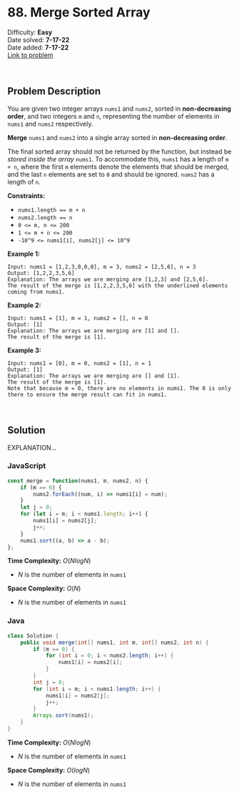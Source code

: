 # 88. Merge Sorted Array

Difficulty: **Easy**  
Date solved: **7-17-22**  
Date added: **7-17-22**  
[Link to problem](https://leetcode.com/problems/merge-sorted-array/)

<br>

## Problem Description

You are given two integer arrays `nums1` and `nums2`, sorted in **non-decreasing order**, and two integers `m` and `n`, representing the number of elements in `nums1` and `nums2` respectively.

**Merge** `nums1` and `nums2` into a single array sorted in **non-decreasing order**.

The final sorted array should not be returned by the function, but instead be *stored inside the array* `nums1`. To accommodate this, `nums1` has a length of `m + n`, where the first `m` elements denote the elements that should be merged, and the last `n` elements are set to `0` and should be ignored. `nums2` has a length of `n`.

**Constraints:**

- `nums1.length == m + n`
- `nums2.length == n`
- `0 <= m, n <= 200`
- `1 <= m + n <= 200`
- `-10^9 <= nums1[i], nums2[j] <= 10^9`

**Example 1:**

```
Input: nums1 = [1,2,3,0,0,0], m = 3, nums2 = [2,5,6], n = 3
Output: [1,2,2,3,5,6]
Explanation: The arrays we are merging are [1,2,3] and [2,5,6].
The result of the merge is [1,2,2,3,5,6] with the underlined elements coming from nums1.
```

**Example 2:**

```
Input: nums1 = [1], m = 1, nums2 = [], n = 0
Output: [1]
Explanation: The arrays we are merging are [1] and [].
The result of the merge is [1].
```

**Example 3:**

```
Input: nums1 = [0], m = 0, nums2 = [1], n = 1
Output: [1]
Explanation: The arrays we are merging are [] and [1].
The result of the merge is [1].
Note that because m = 0, there are no elements in nums1. The 0 is only there to ensure the merge result can fit in nums1.
```

<br>

## Solution

EXPLANATION...

### **JavaScript**

```js
const merge = function(nums1, m, nums2, n) {
    if (m == 0) {
        nums2.forEach((num, i) => nums1[i] = num);
    }
    let j = 0;
    for (let i = m; i < nums1.length; i++) {
        nums1[i] = nums2[j];
        j++;
    }
    nums1.sort((a, b) => a - b);
};
```

**Time Complexity:** $O(NlogN)$
- $N$ is the number of elements in `nums1`

**Space Complexity:** $O(N)$
- $N$ is the number of elements in `nums1`

### **Java**

```java
class Solution {
    public void merge(int[] nums1, int m, int[] nums2, int n) {
        if (m == 0) {
            for (int i = 0; i < nums2.length; i++) {
                nums1[i] = nums2[i]; 
            }
        }
        int j = 0;
        for (int i = m; i < nums1.length; i++) {
            nums1[i] = nums2[j];
            j++;
        }
        Arrays.sort(nums1);
    }
}
```

**Time Complexity:** $O(NlogN)$
- $N$ is the number of elements in `nums1`

**Space Complexity:** $O(logN)$
- $N$ is the number of elements in `nums1`